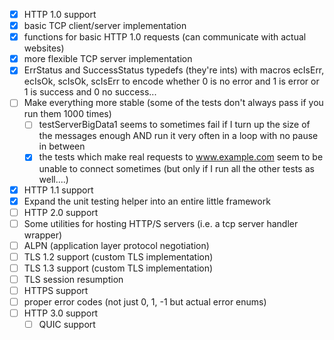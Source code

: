 - [X] HTTP 1.0 support
- [X] basic TCP client/server implementation
- [X] functions for basic HTTP 1.0 requests (can communicate with actual websites)
- [X] more flexible TCP server implementation
- [X] ErrStatus and SuccessStatus typedefs (they're ints) with macros ecIsErr, ecIsOk, scIsOk, scIsErr to encode whether 0 is no error and 1 is error or 1 is success and 0 no success...
- [ ] Make everything more stable (some of the tests don't always pass if you run them 1000 times)
  - [ ] testServerBigData1 seems to sometimes fail if I turn up the size of the messages enough AND run it very often in a loop with no pause in between
  - [X] the tests which make real requests to www.example.com seem to be unable to connect sometimes (but only if I run all the other tests as well....)
- [X] HTTP 1.1 support
- [X] Expand the unit testing helper into an entire little framework
- [ ] HTTP 2.0 support
- [ ] Some utilities for hosting HTTP/S servers (i.e. a tcp server handler wrapper)
- [ ] ALPN (application layer protocol negotiation)
- [ ] TLS 1.2 support (custom TLS implementation)
- [ ] TLS 1.3 support (custom TLS implementation)
- [ ] TLS session resumption
- [ ] HTTPS support
- [ ] proper error codes (not just 0, 1, -1 but actual error enums)
- [ ] HTTP 3.0 support
  - [ ] QUIC support
